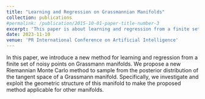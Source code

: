 ```yaml
---
title: "Learning and Regression on Grassmannian Manifolds"
collection: publications
#permalink: /publication/2015-10-01-paper-title-number-3
excerpt: 'This paper is about learning and regression from a finite set of noisy observations on Grassmannian manifolds'
date: 2023-11-10
venue: 'PR International Conference on Artificial Intelligence'
---
```

In this paper, we introduce a new method for learning and regression from a finite set of noisy points on Grassmann manifolds. We propose a new Riemannian Monte Carlo method to sample from the posterior distribution of the tangent space of a Grassmann manifold. Specifically, we investigate and exploit the geometric structure of this manifold to make the proposed method applicable for other manifolds.
